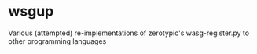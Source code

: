 # wsgup
Various (attempted) re-implementations of zerotypic's wasg-register.py to other programming languages
